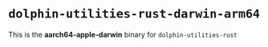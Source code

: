 # `dolphin-utilities-rust-darwin-arm64`

This is the **aarch64-apple-darwin** binary for `dolphin-utilities-rust`
